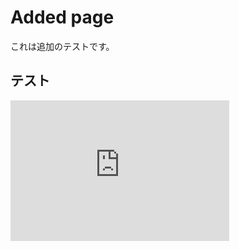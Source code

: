 # Added page

これは追加のテストです。

## テスト

<iframe width="350" height="225" src="https://www.youtube.com/embed/m3bZ_Io2XVc" frameborder="0" allowfullscreen></iframe>